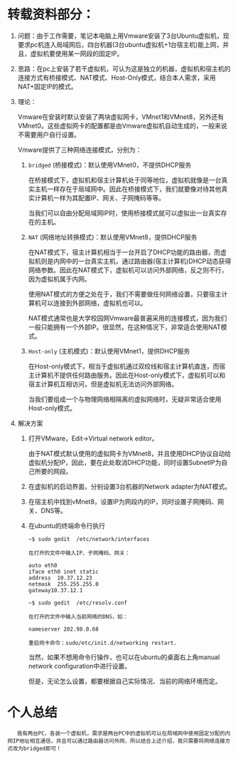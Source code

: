 # 转载资料部分：

1. 问题：由于工作需要，笔记本电脑上用Vmware安装了3台Ubuntu虚拟机，现要求pc机连入局域网后，四台机器(3台ubuntu虚拟机+1台宿主机)能上网，并且，虚拟机要使用某一网段的固定IP。

2. 思路：在pc上安装了若干虚拟机，可认为这是独立的机器，虚拟机和宿主机的连接方式有桥接模式、NAT模式、Host-Only模式，结合本人需求，采用NAT+固定IP的模式。

3. 理论：

    Vmware在安装时默认安装了两块虚拟网卡，VMnet1和VMnet8，另外还有VMnet0。这些虚拟网卡的配置都是由Vmware虚拟机自动生成的，一般来说不需要用户自行设置。

    Vmware提供了三种网络连接模式，分别为：

    1. `bridged` (桥接模式)：默认使用VMnet0，不提供DHCP服务

        在桥接模式下，虚拟机和宿主计算机处于同等地位，虚拟机就像是一台真实主机一样存在于局域网中。因此在桥接模式下，我们就要像对待其他真实计算机一样为其配置IP、网关、子网掩码等等。

        当我们可以自由分配局域网IP时，使用桥接模式就可以虚拟出一台真实存在的主机。

    2. `NAT` (网络地址转换模式)：默认使用VMnet8，提供DHCP服务 

        在NAT模式下，宿主计算机相当于一台开启了DHCP功能的路由器，而虚拟机则是内网中的一台真实主机，通过路由器(宿主计算机)DHCP动态获得网络参数。因此在NAT模式下，虚拟机可以访问外部网络，反之则不行，因为虚拟机属于内网。
    
        使用NAT模式的方便之处在于，我们不需要做任何网络设置，只要宿主计算机可以连接到外部网络，虚拟机也可以。
    
        NAT模式通常也是大学校园网Vmware最普遍采用的连接模式，因为我们一般只能拥有一个外部IP。很显然，在这种情况下，非常适合使用NAT模式。

    3. `Host-only` (主机模式)：默认使用VMnet1，提供DHCP服务

        在Host-only模式下，相当于虚拟机通过双绞线和宿主计算机直连，而宿主计算机不提供任何路由服务。因此在Host-only模式下，虚拟机可以和宿主计算机互相访问，但是虚拟机无法访问外部网络。
    
        当我们要组成一个与物理网络相隔离的虚拟网络时，无疑非常适合使用Host-only模式。

4. 解决方案

    1. 打开VMware，Edit->Virtual network editor。

        由于NAT模式默认使用的虚拟网卡为VMnet8，并且使用DHCP协议自动给虚拟机分配IP，因此，要在此处取消DHCP功能，同时设置SubnetIP为自己所要的网段。

    2. 在虚拟机的启动界面，分别设置3台机器的Network adapter为NAT模式。

    3. 在宿主机中找到vMnet8，设置IP为网段内的IP，同时设置子网掩码、网关、DNS等。

    4. 在ubuntu的终端命令行执行
    
        ```
        ~$ sudo gedit  /etc/network/interfaces
    
        在打开的文件中输入IP、子网掩码、网关：
    
        auto eth0
        iface eth0 inet static
        address  10.37.12.23
        netmask  255.255.255.0
        gateway10.37.12.1
    
        ~$ sudo gedit  /etc/resolv.conf
    
        在打开的文件中输入当前网络的DNS，如：
    
        nameserver 202.98.0.68
    
        重启网卡命令：sudo/etc/init.d/networking restart.
        ```

        当然，如果不想用命令行操作，也可以在ubuntu的桌面右上角manual network configuration中进行设置。
    
        但是，无论怎么设置，都要根据自己实际情况、当前的网络环境而定。


# 个人总结

       我有两台PC，各装一个虚拟机，需求是两台PC中的虚拟机可以在局域网中使用固定分配的内网IP地址相互通信，并且可以通过路由器访问外网，所以结合上述介绍，我只需要将网络连接方式改为bridged即可！

